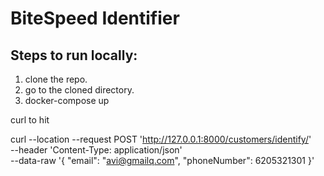 # BiteSpeed Identifier

## Steps to run locally:
1. clone the repo.
2. go to the cloned directory.
3. docker-compose up


curl to hit

curl --location --request POST 'http://127.0.0.1:8000/customers/identify/' \
--header 'Content-Type: application/json' \
--data-raw '{
    "email": "avi@gmailq.com",
    "phoneNumber": 6205321301
}'
